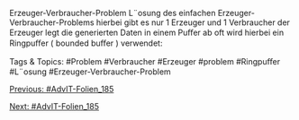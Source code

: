 Erzeuger-Verbraucher-Problem
L¨osung des einfachen Erzeuger-Verbraucher-Problems
hierbei gibt es nur 1 Erzeuger und 1 Verbraucher
der Erzeuger legt die generierten Daten in einem Puﬀer ab
oft wird hierbei ein Ringpuﬀer ( bounded buﬀer ) verwendet:

   Tags & Topics:
   #Problem
   #Verbraucher
   #Erzeuger
   #problem
   #Ringpuﬀer
   #L¨osung
   #Erzeuger-Verbraucher-Problem

[Previous: #AdvIT-Folien_185](AdvIT-Folien_185.md)

[Next: #AdvIT-Folien_185](AdvIT-Folien_185.md)